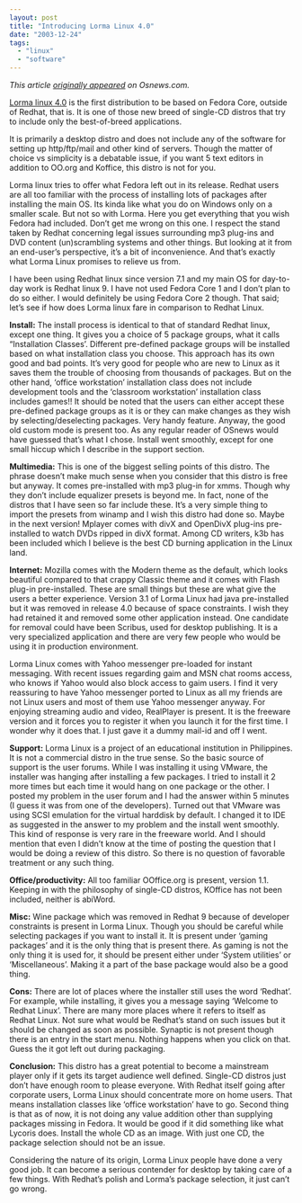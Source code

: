 ```yaml
---
layout: post
title: "Introducing Lorma Linux 4.0"
date: "2003-12-24"
tags: 
  - "linux"
  - "software"
---
```


_This article [originally appeared](http://www.osnews.com/story.php?news_id=5499) on Osnews.com._

[Lorma linux 4.0](http://linux.lorma.edu) is the first distribution to be based on Fedora Core, outside of Redhat, that is. It is one of those new breed of single-CD distros that try to include only the best-of-breed applications.

It is primarily a desktop distro and does not include any of the software for setting up http/ftp/mail and other kind of servers. Though the matter of choice vs simplicity is a debatable issue, if you want 5 text editors in addition to OO.org and Koffice, this distro is not for you.

Lorma linux tries to offer what Fedora left out in its release. Redhat users are all too familiar with the process of installing lots of packages after installing the main OS. Its kinda like what you do on Windows only on a smaller scale. But not so with Lorma. Here you get everything that you wish Fedora had included. Don’t get me wrong on this one. I respect the stand taken by Redhat concerning legal issues surrounding mp3 plug-ins and DVD content (un)scrambling systems and other things. But looking at it from an end-user’s perspective, it’s a bit of inconvenience. And that’s exactly what Lorma Linux promises to relieve us from.

I have been using Redhat linux since version 7.1 and my main OS for day-to-day work is Redhat linux 9. I have not used Fedora Core 1 and I don’t plan to do so either. I would definitely be using Fedora Core 2 though. That said; let’s see if how does Lorma linux fare in comparison to Redhat Linux.

**Install:** The install process is identical to that of standard Redhat linux, except one thing. It gives you a choice of 5 package groups, what it calls “Installation Classes’. Different pre-defined package groups will be installed based on what installation class you choose. This approach has its own good and bad points. It’s very good for people who are new to Linux as it saves them the trouble of choosing from thousands of packages. But on the other hand, ‘office workstation’ installation class does not include development tools and the ‘classroom workstation’ installation class includes games!! It should be noted that the users can either accept these pre-defined package groups as it is or they can make changes as they wish by selecting/deselecting packages. Very handy feature. Anyway, the good old custom mode is present too. As any regular reader of OSnews would have guessed that’s what I chose. Install went smoothly, except for one small hiccup which I describe in the support section.

**Multimedia:** This is one of the biggest selling points of this distro. The phrase doesn’t make much sense when you consider that this distro is free but anyway. It comes pre-installed with mp3 plug-in for xmms. Though why they don’t include equalizer presets is beyond me. In fact, none of the distros that I have seen so far include these. It’s a very simple thing to import the presets from winamp and I wish this distro had done so. Maybe in the next version! Mplayer comes with divX and OpenDivX plug-ins pre-installed to watch DVDs ripped in divX format. Among CD writers, k3b has been included which I believe is the best CD burning application in the Linux land.

**Internet:** Mozilla comes with the Modern theme as the default, which looks beautiful compared to that crappy Classic theme and it comes with Flash plug-in pre-installed. These are small things but these are what give the users a better experience. Version 3.1 of Lorma Linux had java pre-installed but it was removed in release 4.0 because of space constraints. I wish they had retained it and removed some other application instead. One candidate for removal could have been Scribus, used for desktop publishing. It is a very specialized application and there are very few people who would be using it in production environment.

Lorma Linux comes with Yahoo messenger pre-loaded for instant messaging. With recent issues regarding gaim and MSN chat rooms access, who knows if Yahoo would also block access to gaim users. I find it very reassuring to have Yahoo messenger ported to Linux as all my friends are not Linux users and most of them use Yahoo messenger anyway. For enjoying streaming audio and video, RealPlayer is present. It is the freeware version and it forces you to register it when you launch it for the first time. I wonder why it does that. I just gave it a dummy mail-id and off I went.

**Support:** Lorma Linux is a project of an educational institution in Philippines. It is not a commercial distro in the true sense. So the basic source of support is the user forums. While I was installing it using VMware, the installer was hanging after installing a few packages. I tried to install it 2 more times but each time it would hang on one package or the other. I posted my problem in the user forum and I had the answer within 5 minutes (I guess it was from one of the developers). Turned out that VMware was using SCSI emulation for the virtual harddisk by default. I changed it to IDE as suggested in the answer to my problem and the install went smoothly. This kind of response is very rare in the freeware world. And I should mention that even I didn’t know at the time of posting the question that I would be doing a review of this distro. So there is no question of favorable treatment or any such thing.

**Office/productivity:** All too familiar OOffice.org is present, version 1.1. Keeping in with the philosophy of single-CD distros, KOffice has not been included, neither is abiWord.

**Misc:** Wine package which was removed in Redhat 9 because of developer constraints is present in Lorma Linux. Though you should be careful while selecting packages if you want to install it. It is present under ‘gaming packages’ and it is the only thing that is present there. As gaming is not the only thing it is used for, it should be present either under ‘System utilities’ or ‘Miscellaneous’. Making it a part of the base package would also be a good thing.

**Cons:** There are lot of places where the installer still uses the word ‘Redhat’. For example, while installing, it gives you a message saying ‘Welcome to Redhat Linux’. There are many more places where it refers to itself as Redhat Linux. Not sure what would be Redhat’s stand on such issues but it should be changed as soon as possible. Synaptic is not present though there is an entry in the start menu. Nothing happens when you click on that. Guess the it got left out during packaging.

**Conclusion:** This distro has a great potential to become a mainstream player only if it gets its target audience well defined. Single-CD distros just don’t have enough room to please everyone. With Redhat itself going after corporate users, Lorma Linux should concentrate more on home users. That means installation classes like ‘office workstation’ have to go. Second thing is that as of now, it is not doing any value addition other than supplying packages missing in Fedora. It would be good if it did something like what Lycoris does. Install the whole CD as an image. With just one CD, the package selection should not be an issue.

Considering the nature of its origin, Lorma Linux people have done a very good job. It can become a serious contender for desktop by taking care of a few things. With Redhat’s polish and Lorma’s package selection, it just can’t go wrong.
